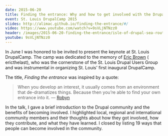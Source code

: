 ```yaml
---
date: 2015-06-20
title: Finding the entrance: Why and how to get involved with the Drupal community
event: St. Louis DrupalCamp 2015
slides: http://alimac.github.io/finding-the-entrance/#/
video: https://www.youtube.com/watch?v=9sVLjNTNzz0
header: /images/2015-06-20-finding-the-entrance/isle-of-drupal-sea-routes.jpg
youtube: 9sVLjNTNzz0
---
```


In June I was honored to be invited to present the keynote at St. Louis DrupalCamp.
The camp was dedicated to the memory of [Eric Brown](http://ericthelast.org/)
(<i class="fa fa-drupal"></i> ericthelast), who was the cornerstone of
the St. Louis Drupal Users Group and was instrumental in organizing St. Louis’
first inaugural DrupalCamp.

The title, _Finding the entrance_ was inspired by a quote:

> When you develop an interest, it usually comes from an environment that de-dramatizes things. Because then you’re able to find your own entrance into it.
> &mdash; [Robyn](http://pitchfork.com/thepitch/746-what-happens-when-there-are-no-boys-in-the-room-a-report-from-robyns-tekla-conference/)

In the talk, I gave a brief introduction to the Drupal community and
the benefits of becoming involved. I highlighted local, regional and
international community members and their thoughts about how they got involved,
how they contribute, and what they have learned. I closed by listing 19
ways that people can become involved in the community.
